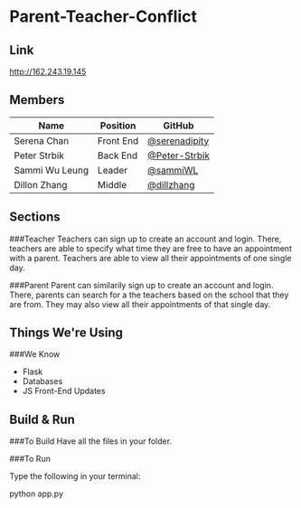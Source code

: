 # Parent-Teacher-Conflict

Link
----
http://162.243.19.145

Members 
-------
| Name           | Position  |                     GitHub                      |
|----------------|-----------|-------------------------------------------------|
| Serena Chan    | Front End |[@serenadipity](https://github.com/serenadipity) |
| Peter Strbik   | Back End  |[@Peter-Strbik](https://github.com/Peter-Strbik) |
| Sammi Wu Leung | Leader    |[@sammiWL](https://github.com/sammiWL)           |
| Dillon Zhang   | Middle    |[@dillzhang](https://github.com/dillzhang)       |


Sections
--------
###Teacher
  Teachers can sign up to create an account and login. There, teachers are able to specify what time they are free to have an appointment with a parent. Teachers are able to view all their appointments of one single day. 

###Parent
  Parent can similarily sign up to create an account and login. There, parents can search for a the teachers based on the school that they are from. They may also view all their appointments of that single day.
  
Things We're Using
------------------
###We Know
- Flask
- Databases
- JS Front-End Updates

Build & Run
-----------
###To Build
  Have all the files in  your folder.
  
###To Run

   Type the following in your terminal:
   
   python app.py

